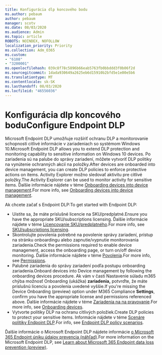```yaml
---
title: Konfigurácia dlp koncového bodu
ms.author: pebaum
author: pebaum
manager: scotv
ms.date: 08/03/2020
ms.audience: Admin
ms.topic: article
ROBOTS: NOINDEX, NOFOLLOW
localization_priority: Priority
ms.collection: Adm_O365
ms.custom:
- "6108"
- "3200001"
ms.openlocfilehash: 039c8f78c5896b66eab5763fb0bbddd3f0b06f2d
ms.sourcegitcommit: 1dada930649a2625eb6d15910b2bfd5e1e00e5b6
ms.translationtype: MT
ms.contentlocale: sk-SK
ms.lasthandoff: 08/03/2020
ms.locfileid: "46556036"
---
```

# <a name="configure-endpoint-dlp"></a><span data-ttu-id="d5e92-102">Konfigurácia dlp koncového bodu</span><span class="sxs-lookup"><span data-stu-id="d5e92-102">Configure Endpoint DLP</span></span>

<span data-ttu-id="d5e92-103">Microsoft Endpoint DLP umožňuje rozšíriť ochranu DLP a monitorovanie schopnosti citlivé informácie v zariadeniach so systémom Windows 10.</span><span class="sxs-lookup"><span data-stu-id="d5e92-103">Microsoft Endpoint DLP allows you to extend DLP protection and monitoring capability to sensitive information on Windows 10 devices.</span></span> <span data-ttu-id="d5e92-104">Po zariadenia sú na palube do správy zariadení, môžete vytvoriť DLP politiky na vynútenie ochranných akcií na položky.</span><span class="sxs-lookup"><span data-stu-id="d5e92-104">After devices are onboarded into device management, you can create DLP policies to enforce protective actions on items.</span></span> <span data-ttu-id="d5e92-105">Activity Explorer možno sledovať aktivitu pre citlivé položky.</span><span class="sxs-lookup"><span data-stu-id="d5e92-105">The Activity Explorer can be used to monitor activity for sensitive items.</span></span> <span data-ttu-id="d5e92-106">Ďalšie informácie nájdete v téme [Onboarding devices into device management](https://docs.microsoft.com/microsoft-365/compliance/endpoint-dlp-getting-started#onboarding-devices-into-device-management).</span><span class="sxs-lookup"><span data-stu-id="d5e92-106">For more info, see [Onboarding devices into device management](https://docs.microsoft.com/microsoft-365/compliance/endpoint-dlp-getting-started#onboarding-devices-into-device-management).</span></span>  

<span data-ttu-id="d5e92-107">Ak chcete začať s Endpoint DLP:</span><span class="sxs-lookup"><span data-stu-id="d5e92-107">To get started with Endpoint DLP:</span></span>

- <span data-ttu-id="d5e92-108">Uistite sa, že máte príslušné licencie na SKU/predplatné.</span><span class="sxs-lookup"><span data-stu-id="d5e92-108">Ensure you have the appropriate SKU/subscriptions licensing.</span></span> <span data-ttu-id="d5e92-109">Ďalšie informácie nájdete v téme [Licencovanie SKU/predplatného](https://docs.microsoft.com/microsoft-365/compliance/endpoint-dlp-getting-started#skusubscriptions-licensing).</span><span class="sxs-lookup"><span data-stu-id="d5e92-109">For more info, see [SKU/subscriptions licensing](https://docs.microsoft.com/microsoft-365/compliance/endpoint-dlp-getting-started#skusubscriptions-licensing).</span></span>
- <span data-ttu-id="d5e92-110">Skontrolujte povolenia potrebné na povolenie správy zariadení, prístup na stránku onboardingu alebo zapnutie/vypnutie monitorovania zariadenia.</span><span class="sxs-lookup"><span data-stu-id="d5e92-110">Check the permissions required to enable device management, access the onboarding page, or turn on/off device monitoring.</span></span> <span data-ttu-id="d5e92-111">Ďalšie informácie nájdete v téme [Povolenia](https://docs.microsoft.com/microsoft-365/compliance/endpoint-dlp-getting-started#permissions).</span><span class="sxs-lookup"><span data-stu-id="d5e92-111">For more info, see [Permissions](https://docs.microsoft.com/microsoft-365/compliance/endpoint-dlp-getting-started#permissions).</span></span>
- <span data-ttu-id="d5e92-112">Palubné zariadenia do správy zariadení podľa postupu onboarding zariadenia.</span><span class="sxs-lookup"><span data-stu-id="d5e92-112">Onboard devices into Device management by following the onboarding devices procedure.</span></span> <span data-ttu-id="d5e92-113">Ak vám v časti Nastavenie súladu m365 chýba možnosť Onboarding (ukážka) **zariadenia,** potvrďte, že máte príslušnú licenciu a povolenia uvedené vyššie.</span><span class="sxs-lookup"><span data-stu-id="d5e92-113">If you're missing the Device Onboarding (preview) option under M365 Compliance  **Settings**, confirm you have the appropriate license and permissions referenced above.</span></span> <span data-ttu-id="d5e92-114">Ďalšie informácie nájdete v téme [Zariadenia na na pravovanie](https://docs.microsoft.com/microsoft-365/compliance/endpoint-dlp-getting-started#onboarding-devices).</span><span class="sxs-lookup"><span data-stu-id="d5e92-114">For more info, see [Onboarding devices](https://docs.microsoft.com/microsoft-365/compliance/endpoint-dlp-getting-started#onboarding-devices).</span></span> 
- <span data-ttu-id="d5e92-115">Vytvorte politiky DLP na ochranu citlivých položiek.</span><span class="sxs-lookup"><span data-stu-id="d5e92-115">Create DLP policies to protect your sensitive items.</span></span> <span data-ttu-id="d5e92-116">Informácie nájdete v téme [Scenáre politiky Endpoint DLP](https://docs.microsoft.com/microsoft-365/compliance/endpoint-dlp-using?view=o365-worldwide#endpoint-dlp-policy-scenarios).</span><span class="sxs-lookup"><span data-stu-id="d5e92-116">For info, see [Endpoint DLP policy scenarios](https://docs.microsoft.com/microsoft-365/compliance/endpoint-dlp-using?view=o365-worldwide#endpoint-dlp-policy-scenarios).</span></span>

<span data-ttu-id="d5e92-117">Ďalšie informácie o Microsoft Endpoint DLP nájdete informácie [o Microsoft 365 Endpoint úniku údajov prevencia (náhľad)](https://docs.microsoft.com/microsoft-365/compliance/endpoint-dlp-learn-about).</span><span class="sxs-lookup"><span data-stu-id="d5e92-117">For more information on the Microsoft Endpoint DLP, see [Learn about Microsoft 365 Endpoint data loss prevention (preview)](https://docs.microsoft.com/microsoft-365/compliance/endpoint-dlp-learn-about).</span></span>